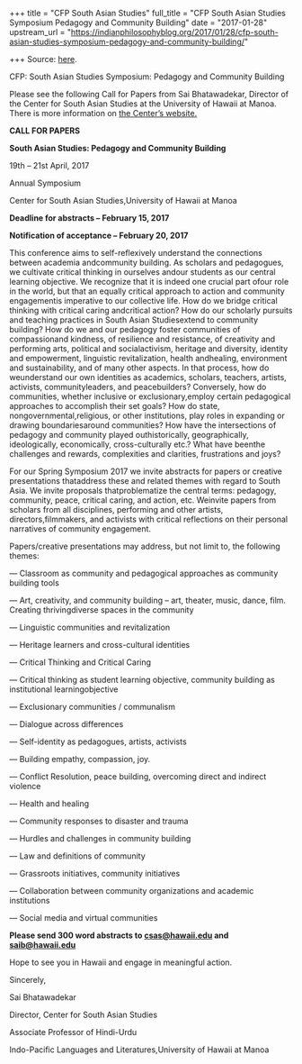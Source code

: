 +++
title = "CFP South Asian Studies"
full_title = "CFP South Asian Studies Symposium Pedagogy and Community Building"
date = "2017-01-28"
upstream_url = "https://indianphilosophyblog.org/2017/01/28/cfp-south-asian-studies-symposium-pedagogy-and-community-building/"

+++
Source: [here](https://indianphilosophyblog.org/2017/01/28/cfp-south-asian-studies-symposium-pedagogy-and-community-building/).

CFP: South Asian Studies Symposium: Pedagogy and Community Building

Please see the following Call for Papers from Sai Bhatawadekar, Director
of the Center for South Asian Studies at the University of Hawaii at
Manoa. There is more information on [the Center’s
website.](https://www.hawaii.edu/csas/call-for-papers/)

**CALL FOR PAPERS**

**South Asian Studies: Pedagogy and Community Building**

19th – 21st April, 2017

Annual Symposium

Center for South Asian Studies,University of Hawaii at Manoa

**Deadline for abstracts – February 15, 2017**

**Notification of acceptance – February 20, 2017**

This conference aims to self-reflexively understand the connections
between academia andcommunity building. As scholars and pedagogues, we
cultivate critical thinking in ourselves andour students as our central
learning objective. We recognize that it is indeed one crucial part
ofour role in the world, but that an equally critical approach to
action and community engagementis imperative to our collective life.
How do we bridge critical thinking with critical caring andcritical
action? How do our scholarly pursuits and teaching practices in South
Asian Studiesextend to community building? How do we and our pedagogy
foster communities of compassionand kindness, of resilience and
resistance, of creativity and performing arts, political and
socialactivism, heritage and diversity, identity and empowerment,
linguistic revitalization, health andhealing, environment and
sustainability, and of many other aspects. In that process, how do
weunderstand our own identities as academics, scholars, teachers,
artists, activists, communityleaders, and peacebuilders? Conversely,
how do communities, whether inclusive or exclusionary,employ certain
pedagogical approaches to accomplish their set goals? How do state,
nongovernmental,religious, or other institutions, play roles in
expanding or drawing boundariesaround communities? How have the
intersections of pedagogy and community played outhistorically,
geographically, ideologically, economically, cross-culturally etc.? What
have beenthe challenges and rewards, complexities and clarities,
frustrations and joys?

For our Spring Symposium 2017 we invite abstracts for papers or creative
presentations thataddress these and related themes with regard to South
Asia. We invite proposals thatproblematize the central terms: pedagogy,
community, peace, critical caring, and action, etc. Weinvite papers
from scholars from all disciplines, performing and other artists,
directors,filmmakers, and activists with critical reflections on their
personal narratives of community engagement.

Papers/creative presentations may address, but not limit to, the
following themes:

— Classroom as community and pedagogical approaches as community
building tools

— Art, creativity, and community building – art, theater, music, dance,
film. Creating thrivingdiverse spaces in the community

— Linguistic communities and revitalization

— Heritage learners and cross-cultural identities

— Critical Thinking and Critical Caring

— Critical thinking as student learning objective, community building as
institutional learningobjective

— Exclusionary communities / communalism

— Dialogue across differences

— Self-identity as pedagogues, artists, activists

— Building empathy, compassion, joy.

— Conflict Resolution, peace building, overcoming direct and indirect
violence

— Health and healing

— Community responses to disaster and trauma

— Hurdles and challenges in community building

— Law and definitions of community

— Grassroots initiatives, community initiatives

— Collaboration between community organizations and academic
institutions

— Social media and virtual communities

**Please send 300 word abstracts to csas@hawaii.edu and
saib@hawaii.edu**

Hope to see you in Hawaii and engage in meaningful action.

Sincerely,

Sai Bhatawadekar

Director, Center for South Asian Studies

Associate Professor of Hindi-Urdu

Indo-Pacific Languages and Literatures,University of Hawaii at Manoa

